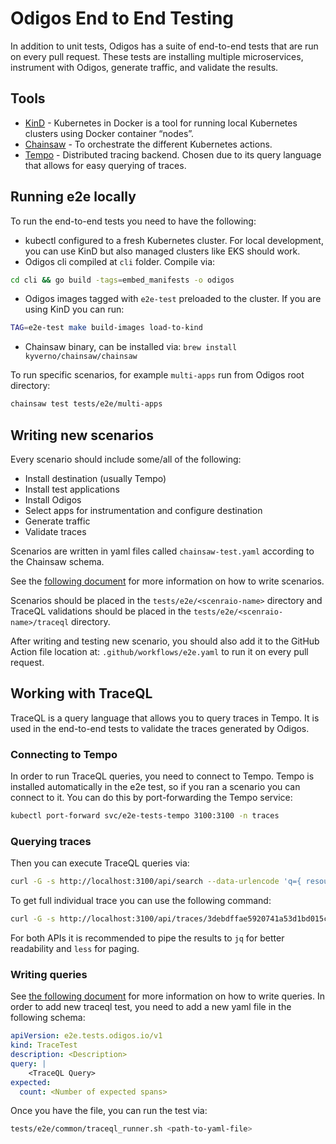 # Odigos End to End Testing
In addition to unit tests, Odigos has a suite of end-to-end tests that are run on every pull request.
These tests are installing multiple microservices, instrument with Odigos, generate traffic, and validate the results.

## Tools
- [KinD](https://kind.sigs.k8s.io/) - Kubernetes in Docker is a tool for running local Kubernetes clusters using Docker container “nodes”.
- [Chainsaw](https://kyverno.github.io/chainsaw/) - To orchestrate the different Kubernetes actions.
- [Tempo](https://github.com/grafana/tempo) - Distributed tracing backend. Chosen due to its query language that allows for easy querying of traces.

## Running e2e locally
To run the end-to-end tests you need to have the following:
- kubectl configured to a fresh Kubernetes cluster. For local development, you can use KinD but also managed clusters like EKS should work.
- Odigos cli compiled at `cli` folder. Compile via:
```bash
cd cli && go build -tags=embed_manifests -o odigos
```
- Odigos images tagged with `e2e-test` preloaded to the cluster. If you are using KinD you can run:
```bash
TAG=e2e-test make build-images load-to-kind 
```
- Chainsaw binary, can be installed via: `brew install kyverno/chainsaw/chainsaw`

To run specific scenarios, for example `multi-apps` run from Odigos root directory:
```bash
chainsaw test tests/e2e/multi-apps
```

## Writing new scenarios
Every scenario should include some/all of the following:
- Install destination (usually Tempo)
- Install test applications
- Install Odigos
- Select apps for instrumentation and configure destination
- Generate traffic
- Validate traces

Scenarios are written in yaml files called `chainsaw-test.yaml` according to the Chainsaw schema.

See the [following document](https://kyverno.github.io/chainsaw/latest/test/) for more information on how to write scenarios.

Scenarios should be placed in the `tests/e2e/<scenraio-name>` directory and TraceQL validations should be placed in the `tests/e2e/<scenraio-name>/traceql` directory.

After writing and testing new scenario, you should also add it to the GitHub Action file location at:
`.github/workflows/e2e.yaml` to run it on every pull request.

## Working with TraceQL
TraceQL is a query language that allows you to query traces in Tempo.
It is used in the end-to-end tests to validate the traces generated by Odigos.

### Connecting to Tempo
In order to run TraceQL queries, you need to connect to Tempo.
Tempo is installed automatically in the e2e test, so if you ran a scenario you can connect to it.
You can do this by port-forwarding the Tempo service:
```bash
kubectl port-forward svc/e2e-tests-tempo 3100:3100 -n traces
```

### Querying traces
Then you can execute TraceQL queries via:
```bash
curl -G -s http://localhost:3100/api/search --data-urlencode 'q={ resource.odigos.version = "e2e-test"}'
```

To get full individual trace you can use the following command:
```bash
curl -G -s http://localhost:3100/api/traces/3debdffae5920741a53d1bd015c62b29
```

For both APIs it is recommended to pipe the results to `jq` for better readability and `less` for paging.

### Writing queries
See [the following document](https://grafana.com/docs/tempo/latest/traceql/) for more information on how to write queries.
In order to add new traceql test, you need to add a new yaml file in the following schema:
```yaml
apiVersion: e2e.tests.odigos.io/v1
kind: TraceTest
description: <Description>
query: |
    <TraceQL Query>
expected:
  count: <Number of expected spans>
```

Once you have the file, you can run the test via:
```bash
tests/e2e/common/traceql_runner.sh <path-to-yaml-file>
```